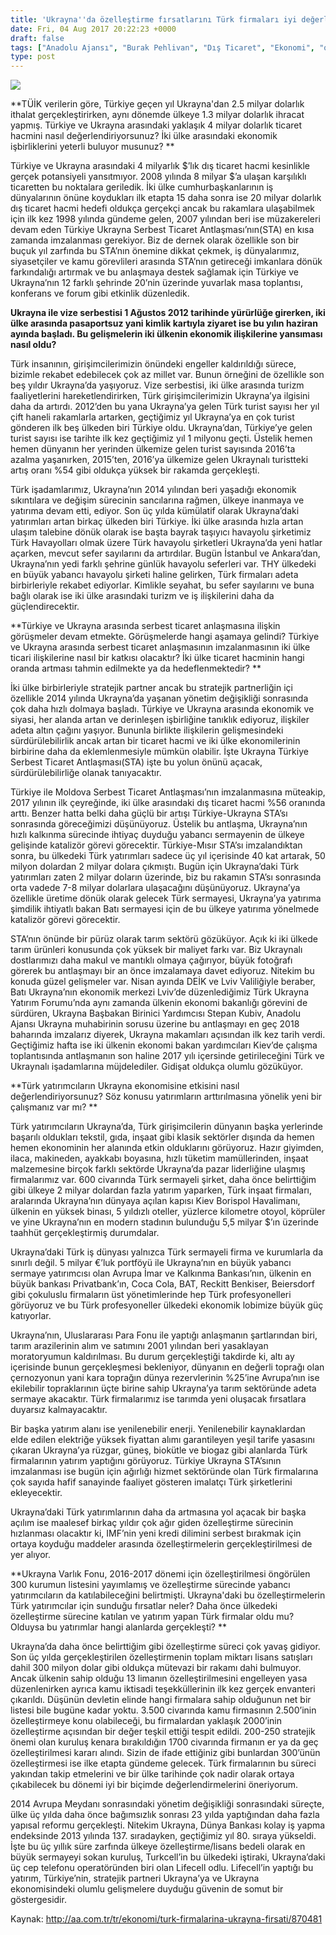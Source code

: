 ```yaml
---
title: 'Ukrayna''da özelleştirme fırsatlarını Türk firmaları iyi değerlendirmeli, Burak Pehlivan Anadolu Ajansı röportaj'
date: Fri, 04 Aug 2017 20:22:23 +0000
draft: false
tags: ["Anadolu Ajansı", "Burak Pehlivan", "Dış Ticaret", "Ekonomi", "ozellestirme", "röportaj", "TUİD (Türk Ukrayna İşadamları Derneği)", "Türkiye Ukrayna Serbest Ticaret Antlaşması", "Ukrayna"]
type: post
---
```


![](http://burakpehlivan.org/wp-content/uploads/2017/08/Screen-Shot-2017-08-04-at-23.17.19.png)




**TÜİK verilerin göre, Türkiye geçen yıl Ukrayna'dan 2.5 milyar dolarlık ithalat gerçekleştirirken, aynı dönemde ülkeye 1.3 milyar dolarlık ihracat yapmış. Türkiye ve Ukrayna arasındaki yaklaşık 4 milyar dolarlık ticaret hacmini nasıl değerlendiriyorsunuz? İki ülke arasındaki ekonomik işbirliklerini yeterli buluyor musunuz? **




Türkiye ve Ukrayna arasındaki 4 milyarlık $’lık dış ticaret hacmi kesinlikle gerçek potansiyeli yansıtmıyor. 2008 yılında 8 milyar $’a ulaşan karşılıklı ticaretten bu noktalara geriledik. İki ülke cumhurbaşkanlarının iş dünyalarının önüne koydukları ilk etapta 15 daha sonra ise 20 milyar dolarlık dış ticaret hacmi hedefi oldukça gerçekçi ancak bu rakamlara ulaşabilmek için ilk kez 1998 yılında gündeme gelen, 2007 yılından beri ise müzakereleri devam eden Türkiye Ukrayna Serbest Ticaret Antlaşması’nın(STA) en kısa zamanda imzalanması gerekiyor. Biz de dernek olarak özellikle son bir buçuk yıl zarfında bu STA’nın önemine dikkat çekmek, iş dünyalarımız, siyasetçiler ve kamu görevlileri arasında STA’nın getireceği imkanlara dönük farkındalığı artırmak ve bu anlaşmaya destek sağlamak için Türkiye ve Ukrayna’nın 12 farklı şehrinde 20’nin üzerinde yuvarlak masa toplantısı, konferans ve forum gibi etkinlik düzenledik.




**Ukrayna ile vize serbestisi 1 Ağustos 2012 tarihinde yürürlüğe girerken, iki ülke arasında pasaportsuz yani kimlik kartıyla ziyaret ise bu yılın haziran ayında başladı. Bu gelişmelerin iki ülkenin ekonomik ilişkilerine yansıması nasıl oldu?**




Türk insanının, girişimcilerimizin önündeki engeller kaldırıldığı sürece, bizimle rekabet edebilecek çok az millet var. Bunun örneğini de özellikle son beş yıldır Ukrayna’da yaşıyoruz. Vize serbestisi, iki ülke arasında turizm faaliyetlerini hareketlendirirken, Türk girişimcilerimizin Ukrayna’ya ilgisini daha da artırdı. 2012’den bu yana Ukrayna’ya gelen Türk turist sayısı her yıl çift haneli rakamlarla artarken, geçtiğimiz yıl Ukrayna’ya en çok turist gönderen ilk beş ülkeden biri Türkiye oldu. Ukrayna’dan, Türkiye’ye gelen turist sayısı ise tarihte ilk kez geçtiğimiz yıl 1 milyonu geçti. Üstelik hemen hemen dünyanın her yerinden ülkemize gelen turist sayısında 2016’ta azalma yaşanırken, 2015’ten, 2016’ya ülkemize gelen Ukraynalı turistteki artış oranı %54 gibi oldukça yüksek bir rakamda gerçekleşti.




Türk işadamlarımız, Ukrayna’nın 2014 yılından beri yaşadığı ekonomik sıkıntılara ve değişim sürecinin sancılarına rağmen, ülkeye inanmaya ve yatırıma devam etti, ediyor. Son üç yılda kümülatif olarak Ukrayna’daki yatırımları artan birkaç ülkeden biri Türkiye. İki ülke arasında hızla artan ulaşım talebine dönük olarak ise başta bayrak taşıyıcı havayolu şirketimiz Türk Havayolları olmak üzere Türk havayolu şirketleri Ukrayna’da yeni hatlar açarken, mevcut sefer sayılarını da artırdılar. Bugün İstanbul ve Ankara’dan, Ukrayna’nın yedi farklı şehrine günlük havayolu seferleri var. THY ülkedeki en büyük yabancı havayolu şirketi haline gelirken, Türk firmaları adeta birbirleriyle rekabet ediyorlar. Kimlikle seyahat, bu sefer sayılarını ve buna bağlı olarak ise iki ülke arasındaki turizm ve iş ilişkilerini daha da güçlendirecektir.




**Türkiye ve Ukrayna arasında serbest ticaret anlaşmasına ilişkin görüşmeler devam etmekte. Görüşmelerde hangi aşamaya gelindi? Türkiye ve Ukrayna arasında serbest ticaret anlaşmasının imzalanmasının iki ülke ticari ilişkilerine nasıl bir katkısı olacaktır? İki ülke ticaret hacminin hangi oranda artması tahmin edilmekte ya da hedeflenmektedir? **




İki ülke birbirleriyle stratejik partner ancak bu stratejik partnerliğin içi özellikle 2014 yılında Ukrayna’da yaşanan yönetim değişikliği sonrasında çok daha hızlı dolmaya başladı. Türkiye ve Ukrayna arasında ekonomik ve siyasi, her alanda artan ve derinleşen işbirliğine tanıklık ediyoruz, ilişkiler adeta altın çağını yaşıyor. Bununla birlikte ilişkilerin gelişmesindeki sürdürülebilirlik ancak artan bir ticaret hacmi ve iki ülke ekonomilerinin birbirine daha da eklemlenmesiyle mümkün olabilir. İşte Ukrayna Türkiye Serbest Ticaret Antlaşması(STA) işte bu yolun önünü açacak, sürdürülebilirliğe olanak tanıyacaktır.




Türkiye ile Moldova Serbest Ticaret Antlaşması’nın imzalanmasına müteakip, 2017 yılının ilk çeyreğinde, iki ülke arasındaki dış ticaret hacmi %56 oranında arttı. Benzer hatta belki daha güçlü bir artışı Türkiye-Ukrayna STA’sı sonrasında göreceğimizi düşünüyoruz. Üstelik bu antlaşma, Ukrayna’nın hızlı kalkınma sürecinde ihtiyaç duyduğu yabancı sermayenin de ülkeye gelişinde katalizör görevi görecektir. Türkiye-Mısır STA’sı imzalandıktan sonra, bu ülkedeki Türk yatırımları sadece üç yıl içerisinde 40 kat artarak, 50 milyon dolardan 2 milyar dolara çıkmıştı. Bugün için Ukrayna’daki Türk yatırımları zaten 2 milyar doların üzerinde, biz bu rakamın STA’sı sonrasında orta vadede 7-8 milyar dolarlara ulaşacağını düşünüyoruz. Ukrayna’ya özellikle üretime dönük olarak gelecek Türk sermayesi, Ukrayna’ya yatırıma şimdilik ihtiyatlı bakan Batı sermayesi için de bu ülkeye yatırıma yönelmede katalizör görevi görecektir.




STA’nın önünde bir pürüz olarak tarım sektörü gözüküyor. Açık ki iki ülkede tarım ürünleri konusunda çok yüksek bir maliyet farkı var. Biz Ukraynalı dostlarımızı daha makul ve mantıklı olmaya çağırıyor, büyük fotoğrafı görerek bu antlaşmayı bir an önce imzalamaya davet ediyoruz. Nitekim bu konuda güzel gelişmeler var. Nisan ayında DEİK ve Lviv Valiliğiyle beraber, Batı Ukrayna’nın ekonomik merkezi Lviv’de düzenlediğimiz Türk Ukrayna Yatırım Forumu’nda aynı zamanda ülkenin ekonomi bakanlığı görevini de sürdüren, Ukrayna Başbakan Birinici Yardımcısı Stepan Kubiv, Anadolu Ajansı Ukrayna muhabirinin sorusu üzerine bu antlaşmayı en geç 2018 baharında imzalarız diyerek, Ukrayna makamları açısından ilk kez tarih verdi. Geçtiğimiz hafta ise iki ülkenin ekonomi bakan yardımcıları Kiev’de çalışma toplantısında antlaşmanın son haline 2017 yılı içersinde getirileceğini Türk ve Ukraynalı işadamlarına müjdelediler. Gidişat oldukça olumlu gözüküyor.




**Türk yatırımcıların Ukrayna ekonomisine etkisini nasıl değerlendiriyorsunuz? Söz konusu yatırımların arttırılmasına yönelik yeni bir çalışmanız var mı? **




Türk yatırımcıların Ukrayna’da, Türk girişimcilerin dünyanın başka yerlerinde başarılı oldukları tekstil, gıda, inşaat gibi klasik sektörler dışında da hemen hemen ekonominin her alanında etkin olduklarını görüyoruz. Hazır giyimden, ilaca, makineden, ayakkabı boyasına, hızlı tüketim mamüllerinden, inşaat malzemesine birçok farklı sektörde Ukrayna’da pazar liderliğine ulaşmış firmalarımız var. 600 civarında Türk sermayeli şirket, daha önce belirttiğim gibi ülkeye 2 milyar dolardan fazla yatırım yaparken, Türk inşaat firmaları, aralarında Ukrayna’nın dünyaya açılan kapısı Kiev Borispol Havalimanı, ülkenin en yüksek binası, 5 yıldızlı oteller, yüzlerce kilometre otoyol, köprüler ve yine Ukrayna’nın en modern stadının bulunduğu 5,5 milyar $’ın üzerinde taahhüt gerçekleştirmiş durumdalar.




Ukrayna’daki Türk iş dünyası yalnızca Türk sermayeli firma ve kurumlarla da sınırlı değil. 5 milyar €’luk portföyü ile Ukrayna’nın en büyük yabancı sermaye yatırımcısı olan Avrupa İmar ve Kalkınma Bankası’nın, ülkenin en büyük bankası Privatbank’ın, Coca Cola, BAT, Reckitt Benkiser, Beiersdorf gibi çokuluslu firmaların üst yönetimlerinde hep Türk profesyonelleri görüyoruz ve bu Türk profesyoneller ülkedeki ekonomik lobimize büyük güç katıyorlar.




Ukrayna’nın, Uluslararası Para Fonu ile yaptığı anlaşmanın şartlarından biri, tarım arazilerinin alım ve satımını 2001 yılından beri yasaklayan moratoryumun kaldırılması. Bu durum gerçekleştiği takdirde ki, altı ay içerisinde bunun gerçekleşmesi bekleniyor, dünyanın en değerli toprağı olan çernozyonun yani kara toprağın dünya rezervlerinin %25’ine Avrupa’nın ise ekilebilir topraklarının üçte birine sahip Ukrayna’ya tarım sektöründe adeta sermaye akacaktır. Türk firmalarımız ise tarımda yeni oluşacak fırsatlara duyarsız kalmayacaktır.




Bir başka yatırım alanı ise yenilenebilir enerji. Yenilenebilir kaynaklardan elde edilen elektriğe yüksek fiyattan alımı garantileyen yeşil tarife yasasını çıkaran Ukrayna’ya rüzgar, güneş, biokütle ve biogaz gibi alanlarda Türk firmalarının yatırım yaptığını görüyoruz. Türkiye Ukrayna STA’sının imzalanması ise bugün için ağırlığı hizmet sektöründe olan Türk firmalarına çok sayıda hafif sanayinde faaliyet gösteren imalatçı Türk şirketlerini ekleyecektir.




Ukrayna’daki Türk yatırımlarının daha da artmasına yol açacak bir başka açılım ise maalesef birkaç yıldır çok ağır giden özelleştirme sürecinin hızlanması olacaktır ki, IMF’nin yeni kredi dilimini serbest bırakmak için ortaya koyduğu maddeler arasında özelleştirmelerin gerçekleştirilmesi de yer alıyor.




**Ukrayna Varlık Fonu, 2016-2017 dönemi için özelleştirilmesi öngörülen 300 kurumun listesini yayımlamış ve özelleştirme sürecinde yabancı yatırımcıların da katılabileceğini belirtmişti. Ukrayna'daki bu özelleştirmelerin Türk yatırımcılar için sunduğu fırsatlar neler? Daha önce ülkedeki özelleştirme sürecine katılan ve yatırım yapan Türk firmalar oldu mu? Olduysa bu yatırımlar hangi alanlarda gerçekleşti? **




Ukrayna’da daha önce belirttiğim gibi özelleştirme süreci çok yavaş gidiyor. Son üç yılda gerçekleştirilen özelleştirmenin toplam miktarı lisans satışları dahil 300 milyon dolar gibi oldukça mütevazi bir rakamı dahi bulmuyor. Ancak ülkenin sahip olduğu 13 limanın özelleştirilmesini engelleyen yasa düzenlenirken ayrıca kamu iktisadi teşekküllerinin ilk kez gerçek envanteri çıkarıldı. Düşünün devletin elinde hangi firmalara sahip olduğunun net bir listesi bile bugüne kadar yoktu. 3.500 civarında kamu firmasının 2.500’inin özelleştirmeye konu olabileceği, bu firmalardan yaklaşık 2000’inin özelleştirme açısından bir değer teşkil ettiği tespit edildi. 200-250 stratejik önemi olan kuruluş kenara bırakıldığın 1700 civarında firmanın er ya da geç özelleştirilmesi kararı alındı. Sizin de ifade ettiğiniz gibi bunlardan 300’ünün özelleştirmesi ise ilke etapta gündeme gelecek. Türk firmalarının bu süreci yakından takip etmelerini ve bir ülke tarihinde çok nadir olarak ortaya çıkabilecek bu dönemi iyi bir biçimde değerlendirmelerini öneriyorum.




2014 Avrupa Meydanı sonrasındaki yönetim değişikliği sonrasındaki süreçte, ülke üç yılda daha önce bağımsızlık sonrası 23 yılda yaptığından daha fazla yapısal reformu gerçekleşti. Nitekim Ukrayna, Dünya Bankası kolay iş yapma endeksinde 2013 yılında 137. sıradayken, geçtiğimiz yıl 80. sıraya yükseldi. İşte bu üç yıllık süre zarfında ülkeye özelleştirme/lisans bedeli olarak en büyük sermayeyi sokan kuruluş, Turkcell’in bu ülkedeki iştiraki, Ukrayna’daki üç cep telefonu operatöründen biri olan Lifecell odlu. Lifecell’in yaptığı bu yatırım, Türkiye’nin, stratejik partneri Ukrayna’ya ve Ukrayna ekonomisindeki olumlu gelişmelere duyduğu güvenin de somut bir göstergesidir.




Kaynak: http://aa.com.tr/tr/ekonomi/turk-firmalarina-ukrayna-firsati/870481


